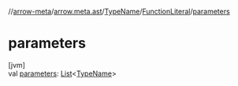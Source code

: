 //[arrow-meta](../../../../index.md)/[arrow.meta.ast](../../index.md)/[TypeName](../index.md)/[FunctionLiteral](index.md)/[parameters](parameters.md)

# parameters

[jvm]\
val [parameters](parameters.md): [List](https://kotlinlang.org/api/latest/jvm/stdlib/kotlin.collections/-list/index.html)&lt;[TypeName](../index.md)&gt;
